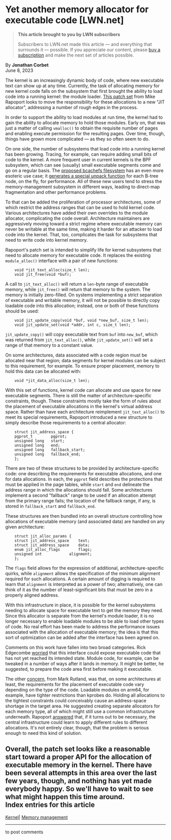 # Yet another memory allocator for executable code [LWN.net]

> **This article brought to you by LWN subscribers**
> 
> Subscribers to LWN.net made this article — and everything that surrounds it — possible. If you appreciate our content, please [buy a subscription](/Promo/nst-nag3/subscribe) and make the next set of articles possible. 

By **Jonathan Corbet**  
June 8, 2023 

The kernel is an increasingly dynamic body of code, where new executable text can show up at any time. Currently, the task of allocating memory for new kernel code falls on the subsystem that first brought the ability to load code into a running kernel: the module loader. [This patch set](/ml/linux-kernel/20230601101257.530867-1-rppt@kernel.org/) from Mike Rapoport looks to move the responsibility for these allocations to a new "JIT allocator", addressing a number of rough edges in the process. 

In order to support the ability to load modules at run time, the kernel had to gain the ability to allocate memory to hold those modules. Early on, that was just a matter of calling `vmalloc()` to obtain the requisite number of pages and enabling execute permission for the resulting pages. Over time, though, things have grown more complicated — as they so often seem to do. 

On one side, the number of subsystems that load code into a running kernel has been growing. Tracing, for example, can require adding small bits of code to the kernel. A more frequent user in current kernels is the BPF subsystem, which can see (usually) small executable segments come and go on a regular basis. The [proposed bcachefs filesystem](/ml/linux-kernel/20230509165657.1735798-1-kent.overstreet@linux.dev/) has an even more esoteric use case; it [generates a special unpack function](/ml/linux-kernel/ZFq7JhrhyrMTNfd%2F@moria.home.lan/) for each B-tree node, on the fly, for performance. All of these new users tend to stress the memory-management subsystem in different ways, leading to direct-map fragmentation and other performance problems. 

To that can be added the proliferation of processor architectures, some of which restrict the address ranges that can be used to hold kernel code. Various architectures have added their own overrides to the module allocator, complicating the code overall. Architecture maintainers are aggressively moving toward a strict regime where executable memory can never be writable at the same time, making it harder for an attacker to load code into the kernel. That, too, complicates the task for subsystems that need to write code into kernel memory. 

Rapoport's patch set is intended to simplify life for kernel subsystems that need to allocate memory for executable code. It replaces the existing `module_alloc()` interface with a pair of new functions: 
    
    
        void *jit_text_alloc(size_t len);
        void jit_free(void *buf);
    

A call to `jit_text_alloc()` will return a `len`-byte range of executable memory, while `jit_free()` will return that memory to the system. The memory is initially zero-filled. On systems implementing a strict separation of executable and writable memory, it will not be possible to directly copy loadable code into this allocation; instead, one or both of these functions should be used: 
    
    
        void jit_update_copy(void *buf, void *new_buf, size_t len);
        void jit_update_set(void *addr, int c, size_t len);
    

`jit_update_copy()` will copy executable text from `buf` into `new_buf`, which was returned from `jit_text_alloc()`, while `jit_update_set()` will set a range of that memory to a constant value. 

On some architectures, data associated with a code region must be allocated near that region; data segments for kernel modules can be subject to this requirement, for example. To ensure proper placement, memory to hold this data can be allocated with: 
    
    
        void *jit_data_alloc(size_t len);
    

With this set of functions, kernel code can allocate and use space for new executable segments. There is still the matter of architecture-specific constraints, though. These constraints mostly take the form of rules about the placement of executable allocations in the kernel's virtual address space. Rather than have each architecture reimplement `jit_text_alloc()` to meet its special requirements, Rapoport introduced a new structure to simply describe those requirements to a central allocator: 
    
    
        struct jit_address_space {
    	pgprot_t        pgprot;
    	unsigned long   start;
    	unsigned long   end;
    	unsigned long	fallback_start;
    	unsigned long	fallback_end;
        };
    

There are two of these structures to be provided by architecture-specific code: one describing the requirements for executable allocations, and one for data allocations. In each, the `pgprot` field describes the protections that must be applied in the page tables, while `start` and `end` delineate the address range in which the allocations should fall. Some architectures implement a second "fallback" range to be used if an allocation attempt from the primary range fails; the location of the fallback range, if any, is stored in `fallback_start` and `fallback_end`. 

These structures are then bundled into an overall structure controlling how allocations of executable memory (and associated data) are handled on any given architecture: 
    
    
        struct jit_alloc_params {
    	struct jit_address_space	text;
    	struct jit_address_space	data;
    	enum jit_alloc_flags		flags;
    	unsigned int			alignment;
        };
    

The `flags` field allows for the expression of additional, architecture-specific quirks, while `alignment` allows the specification of the minimum alignment required for such allocations. A certain amount of digging is required to learn that `alignment` is interpreted as a power of two; alternatively, one can think of it as the number of least-significant bits that must be zero in a properly aligned address. 

With this infrastructure in place, it is possible for the kernel subsystems needing to allocate space for executable text to get the memory they need. Since this allocator is separate from the kernel's module loader, it is no longer necessary to enable loadable modules to be able to load other types of code. No real effort has been made to address the performance issues associated with the allocation of executable memory; the idea is that this sort of optimization can be added after the interface has been agreed on. 

Comments on this work have fallen into two broad categories. Rick Edgecombe [worried](/ml/linux-kernel/0f50ac52a5280d924beeb131e6e4717b6ad9fdf7.camel@intel.com/) that this interface could expose executable code that has not yet reached its intended state. Module code, for example, can be tweaked in a number of ways after it lands in memory. It might be better, he suggested, to prepare the code area first before making it executable. 

The other [concern](/ml/linux-kernel/ZHjDU%2FmxE+cugpLj@FVFF77S0Q05N.cambridge.arm.com/), from Mark Rutland, was that, on some architectures at least, the requirements for the placement of executable code vary depending on the type of the code. Loadable modules on arm64, for example, have tighter restrictions than kprobes do. Holding all allocations to the tightest constraints could conceivably cause an address-space shortage in the target area. He suggested creating separate allocators for each memory type, all of which might still use a common infrastructure underneath. Rapoport [answered](/ml/linux-kernel/20230605092040.GB3460@kernel.org/) that, if it turns out to be necessary, the central infrastructure could learn to apply different rules to different allocations. It's not entirely clear, though, that the problem is serious enough to need this kind of solution. 

Overall, the patch set looks like a reasonable start toward a proper API for the allocation of executable memory in the kernel. There have been several attempts in this area over the last few years, though, and nothing has yet made everybody happy. So we'll have to wait to see what might happen this time around.  
Index entries for this article  
---  
[Kernel](/Kernel/Index)| [Memory management](/Kernel/Index#Memory_management)  
  


* * *

to post comments 
